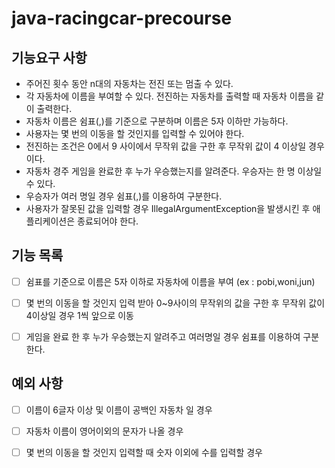 # java-racingcar-precourse

## 기능요구 사항 ##


- 주어진 횟수 동안 n대의 자동차는 전진 또는 멈출 수 있다.
- 각 자동차에 이름을 부여할 수 있다. 전진하는 자동차를 출력할 때 자동차 이름을 같이 출력한다.
- 자동차 이름은 쉼표(,)를 기준으로 구분하며 이름은 5자 이하만 가능하다.
- 사용자는 몇 번의 이동을 할 것인지를 입력할 수 있어야 한다.
- 전진하는 조건은 0에서 9 사이에서 무작위 값을 구한 후 무작위 값이 4 이상일 경우이다.
- 자동차 경주 게임을 완료한 후 누가 우승했는지를 알려준다. 우승자는 한 명 이상일 수 있다.
- 우승자가 여러 명일 경우 쉼표(,)를 이용하여 구분한다.
- 사용자가 잘못된 값을 입력할 경우 IllegalArgumentException을 발생시킨 후 애플리케이션은 종료되어야 한다.

## 기능 목록 ##
-[ ]  쉼표를 기준으로 이름은 5자 이하로 자동차에 이름을 부여 (ex : pobi,woni,jun)
-[ ] 몇 번의 이동을 할 것인지 입력 받아 0~9사이의 무작위의 값을 구한 후 무작위 값이 4이상일 경우 1씩 앞으로 이동
-[ ] 게임을 완료 한 후 누가 우승했는지 알려주고 여러명일 경우 쉼표를 이용하여 구분한다.


## 예외 사항 ##
-[ ] 이름이 6글자 이상 및 이름이 공백인 자동차 일 경우
- [ ] 자동차 이름이 영어이외의 문자가 나올 경우
-[ ] 몇 번의 이동을 할 것인지 입력할 때 숫자 이외에 수를 입력할 경우

